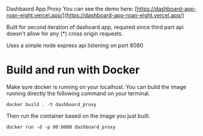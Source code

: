 Dashbaord App Proxy
You can see the demo here: [https://dashboard-app-roan-eight.vercel.app/](https://dashboard-app-roan-eight.vercel.app/)

Built for second iteration of dashoard app, required since third part api doesn't allow for any (*) cross origin requests.

Uses a simple node express api listening on port 8080

# Build and run with Docker
Make sure docker is running on your localhost. You can build the image running directly the following command on your terminal.

```docker build . -t dashboard_proxy```

Then run the container based on the image you just built.

`docker run -d -p 80:8080 dashboard_proxy`


